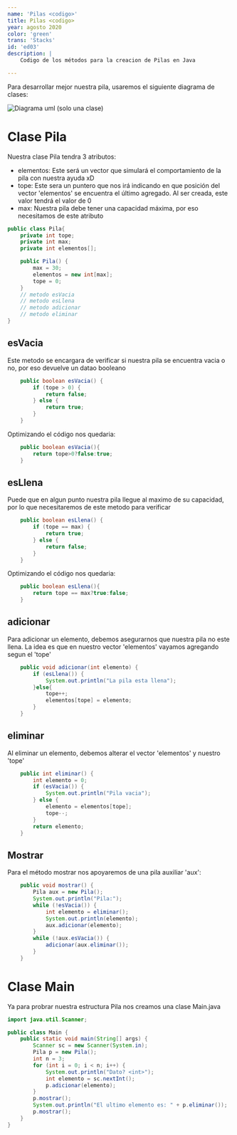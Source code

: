 ```yaml
---
name: 'Pilas <codigo>'
title: Pilas <codigo>
year: agosto 2020
color: 'green'
trans: 'Stacks'
id: 'ed03'
description: |
    Codigo de los métodos para la creacion de Pilas en Java

---
```


Para desarrollar mejor nuestra pila, usaremos el siguiente diagrama de clases:

![Diagrama uml (solo una clase)]()

# Clase Pila

Nuestra clase Pila tendra 3 atributos:
- elementos: Este será un vector que simulará el comportamiento de la pila con nuestra ayuda xD
- tope: Este sera un puntero que nos irá indicando en que posición del vector 'elementos' se encuentra el último agregado. Al ser creada, este valor tendrá el valor de 0
- max: Nuestra pila debe tener una capacidad máxima, por eso necesitamos de este atributo


```java
public class Pila{
	private int tope;
	private int max;
	private int elementos[];

	public Pila() {
		max = 30;
		elementos = new int[max];
		tope = 0;
	}
	// metodo esVacia
	// metodo esLlena
	// metodo adicionar
	// metodo eliminar
}

```

## esVacia
Este metodo se encargara de verificar si nuestra pila se encuentra vacia o no, por eso devuelve un datao booleano

```java
	public boolean esVacia() {
		if (tope > 0) {
			return false;
		} else {
			return true;
		}
	}
```
Optimizando el código nos quedaria:
```java
	public boolean esVacia(){
		return tope>0?false:true;
	}
```


## esLlena
Puede que en algun punto nuestra pila llegue al maximo de su capacidad, por lo que necesitaremos de este metodo para verificar
```java
	public boolean esLlena() {
		if (tope == max) {
			return true;
		} else {
			return false;
		}
	}
```
Optimizando el código nos quedaria:
```java
	public boolean esLlena(){
		return tope == max?true:false;
	}
```

## adicionar
Para adicionar un elemento, debemos asegurarnos que nuestra pila no este llena. La idea es que en nuestro vector 'elementos' vayamos agregando segun el 'tope'
```java
	public void adicionar(int elemento) {
		if (esLlena()) {
			System.out.println("La pila esta llena");
		}else{
			tope++;
			elementos[tope] = elemento;
		}
	}
```

## eliminar
Al eliminar un elemento, debemos alterar el vector 'elementos' y nuestro 'tope'
```java
	public int eliminar() {
		int elemento = 0;
		if (esVacia()) {
			System.out.println("Pila vacia");
		} else {
			elemento = elementos[tope];
			tope--;
		}
		return elemento;
	}
```
## Mostrar
Para el método mostrar nos apoyaremos de una pila auxiliar 'aux':
```java
	public void mostrar() {
		Pila aux = new Pila();
		System.out.println("Pila:");
		while (!esVacia()) {
			int elemento = eliminar();
			System.out.println(elemento);
			aux.adicionar(elemento);
		}
		while (!aux.esVacia()) {
			adicionar(aux.eliminar());
		}
	}
```

# Clase Main

Ya para probrar nuestra estructura Pila nos creamos una clase Main.java

```java
import java.util.Scanner;

public class Main {
	public static void main(String[] args) {
		Scanner sc = new Scanner(System.in);
		Pila p = new Pila();
		int n = 3;
		for (int i = 0; i < n; i++) {
			System.out.println("Dato? <int>");
			int elemento = sc.nextInt();
			p.adicionar(elemento);
		}
		p.mostrar();
		System.out.println("El ultimo elemento es: " + p.eliminar());
		p.mostrar();
	}
}

```